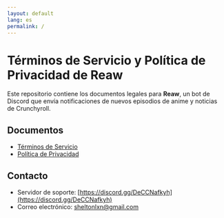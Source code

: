 ```yaml
---
layout: default
lang: es
permalink: /
---
```

# Términos de Servicio y Política de Privacidad de Reaw

Este repositorio contiene los documentos legales para **Reaw**, un bot de Discord que envía notificaciones de nuevos episodios de anime y noticias de Crunchyroll.

## Documentos
- [Términos de Servicio](/reaw.com/terms-of-service.es)
- [Política de Privacidad](/reaw.com/privacy-policy.es)

## Contacto
- Servidor de soporte: [https://discord.gg/DeCCNafkyh](https://discord.gg/DeCCNafkyh)
- Correo electrónico: [sheltonlxn@gmail.com](mailto:sheltonlxn@gmail.com)
